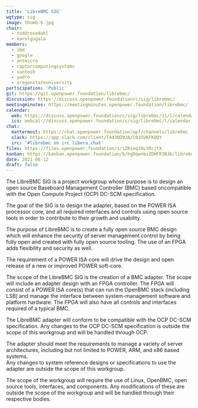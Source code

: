 ```yaml
---
title: 'LibreBMC SIG'
wgtype: sig
image: thumb-6.jpg
chair:
  - toddrosedahl
  - karolgugala
members:
  - ibm
  - google
  - antmicro
  - raptorcomputingsystems
  - vantosh
  - yadro
  - oregonstateuniversity
participation: 'Public'
git: https://git.openpower.foundation/librebmc/
discussion: https://discuss.openpower.foundation/c/sig/librebmc/
meetingminutes: https://meetingminutes.openpower.foundation/librebmc/
calendar:
  web: https://discuss.openpower.foundation/c/sig/librebmc/11/l/calendar
  ics: webcal://discuss.openpower.foundation/c/sig/librebmc/l/calendar.ics
chat:
  mattermost: https://chat.openpower.foundation/opf/channels/librebmc
  slack: https://app.slack.com/client/T443QD9JA/C01UVKFKUQY
  irc: '#librebmc on irc.libera.chat'
files: https://files.openpower.foundation/s/iZRseq3XLtRcjtX
kanban: https://kanban.openpower.foundation/b/hgDqwnbiZDHFR3B3b/librebmc
date: 2021-06-12
draft: false
---
```


The LibreBMC SIG is a project workgroup whose purpose is to design an open source Baseboard Management Controller (BMC)
based oncompatible with the Open Compute Project (OCP) DC-SCM specification.

The goal of the SIG is to design the adapter, based on the POWER ISA processor core,
and all required interfaces and controls using open source tools in order to contribute to their growth and usability.

The purpose of LibreBMC is to create a fully open source BMC design which will enhance the security of server management control
by being fully open and created with fully open source tooling. The use of an FPGA adds flexibility and security as well.

The requirement of a POWER ISA core will drive the design and open release of a new or improved POWER soft-core.

The scope of the LibreBMC SIG is the creation of a BMC adapter.
The scope will include an adapter design with an FPGA controller.
The FPGA will consist of a POWER ISA core(s) that can run the OpenBMC stack (including LSB) and
manage the interface between system-management software and platform hardware.
The FPGA will also have all controls and interfaces required of a typical BMC.

The LibreBMC adapter will conform to be compatible with the OCP DC-SCM specification.
Any changes to the OCP DC-SCM specification is outside the scope of this workgroup and will be handled through OCP.

The adapter should meet the requirements to manage a variety of server architectures,
including but not limited to POWER, ARM, and x86 based systems.  
Any changes to system reference designs or specifications to use the adapter are outside the scope of this workgroup.

The scope of the workgroup will require the use of Linux, OpenBMC, open source tools, interfaces, and components.
Any modifications of these are outside the scope of the workgroup and will be handled through their respective bodies.
